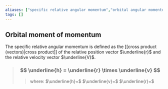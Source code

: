 ```yaml
---
aliases: ["specific relative angular momentum","orbital angular momentum"]
tags: []
---
```


## Orbital moment of momentum
The specific relative angular momentum is defined as the [[cross product (vectors)|cross product]] of the relative position vector $\underline{r}$ and the relative velocity vector $\underline{V}$.
 
> ### $$ \underline{h} = \underline{r} \times \underline{v} $$ 
>> where:
>> $\underline{h}=$ 
>> $\underline{v}=$
>> $\underline{r}=$
